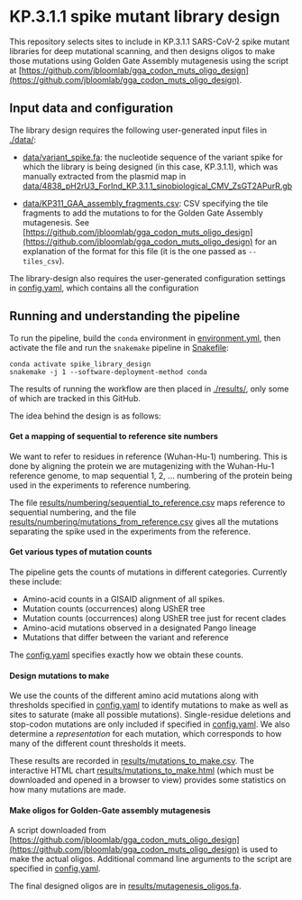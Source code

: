 # KP.3.1.1 spike mutant library design

This repository selects sites to include in KP.3.1.1 SARS-CoV-2 spike mutant libraries for deep mutational scanning, and then designs oligos to make those mutations using Golden Gate Assembly mutagenesis using the script at [https://github.com/jbloomlab/gga_codon_muts_oligo_design](https://github.com/jbloomlab/gga_codon_muts_oligo_design).

## Input data and configuration
The library design requires the following user-generated input files in [./data/](data):

  - [data/variant_spike.fa](data/variant_spike.fa): the nucleotide sequence of the variant spike for which the library is being designed (in this case, KP.3.1.1), which was manually extracted from the plasmid map in [data/4838_pH2rU3_ForInd_KP.3.1.1_sinobiological_CMV_ZsGT2APurR.gb](data/4838_pH2rU3_ForInd_KP.3.1.1_sinobiological_CMV_ZsGT2APurR.gb)

  - [data/KP311_GAA_assembly_fragments.csv](data/KP311_GAA_assembly_fragments.csv): CSV specifying the tile fragments to add the mutations to for the Golden Gate Assembly mutagenesis. See [https://github.com/jbloomlab/gga_codon_muts_oligo_design](https://github.com/jbloomlab/gga_codon_muts_oligo_design) for an explanation of the format for this file (it is the one passed as `--tiles_csv`).

The library-design also requires the user-generated configuration settings in [config.yaml](config.yaml), which contains all the configuration

## Running and understanding the pipeline

To run the pipeline, build the `conda` environment in [environment.yml](environment.yml), then activate the file and run the `snakemake` pipeline in [Snakefile](Snakefile):

    conda activate spike_library_design
    snakemake -j 1 --software-deployment-method conda
    

The results of running the workflow are then placed in [./results/](results), only some of which are tracked in this GitHub.

The idea behind the design is as follows:

#### Get a mapping of sequential to reference site numbers
We want to refer to residues in reference (Wuhan-Hu-1) numbering.
This is done by aligning the protein we are mutagenizing with the Wuhan-Hu-1 reference genome, to map sequential 1, 2, ... numbering of the protein being used in the experiments to reference numbering.

The file [results/numbering/sequential_to_reference.csv](results/numbering/sequential_to_reference.csv) maps reference to sequential numbering, and the file [results/numbering/mutations_from_reference.csv](results/numbering/mutations_from_reference.csv) gives all the mutations separating the spike used in the experiments from the reference.

#### Get various types of mutation counts
The pipeline gets the counts of mutations in different categories.
Currently these include:
 - Amino-acid counts in a GISAID alignment of all spikes.
 - Mutation counts (occurrences) along UShER tree
 - Mutation counts (occurrences) along UShER tree just for recent clades
 - Amino-acid mutations observed in a designated Pango lineage
 - Mutations that differ between the variant and reference

The [config.yaml](config.yaml) specifies exactly how we obtain these counts.

#### Design mutations to make
We use the counts of the different amino acid mutations along with thresholds specified in [config.yaml](config.yaml) to identify mutations to make as well as sites to saturate (make all possible mutations).
Single-residue deletions and stop-codon mutations are only included if specified in [config.yaml](config.yaml).
We also determine a *representation* for each mutation, which corresponds to how many of the different count thresholds it meets.

These results are recorded in [results/mutations_to_make.csv](results/mutations_to_make.csv).
The interactive HTML chart [results/mutations_to_make.html](results/mutations_to_make.html) (which must be downloaded and opened in a browser to view) provides some statistics on how many mutations are made.

#### Make oligos for Golden-Gate assembly mutagenesis
A script downloaded from [https://github.com/jbloomlab/gga_codon_muts_oligo_design](https://github.com/jbloomlab/gga_codon_muts_oligo_design)
is used to make the actual oligos.
Additional command line arguments to the script are specified in [config.yaml](config.yaml).

The final designed oligos are in [results/mutagenesis_oligos.fa](results/mutagenesis_oligos.fa).
